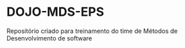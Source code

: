 # DOJO-MDS-EPS
Repositório criado para treinamento do time de Métodos de Desenvolvimento de software

